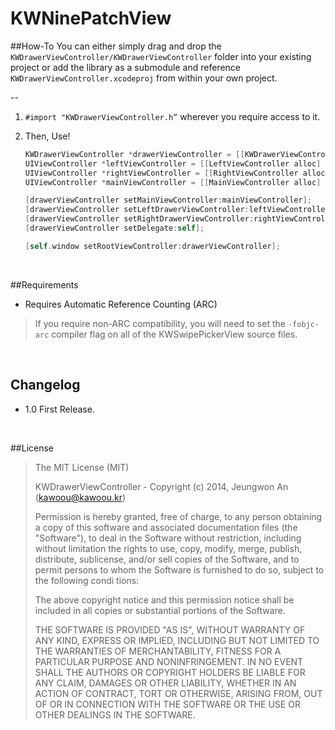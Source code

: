 KWNinePatchView
===============

##How-To
You can either simply drag and drop the `KWDrawerViewController/KWDrawerViewController` folder into your existing project or add the library as a submodule and reference `KWDrawerViewController.xcodeproj` from within your own project.

--
1. `#import "KWDrawerViewController.h”` wherever you require access to it.

2. Then, Use!
    ``` objective-c
    KWDrawerViewController *drawerViewController = [[KWDrawerViewController alloc] init];
    UIViewController *leftViewController = [[LeftViewController alloc] init];
    UIViewController *rightViewController = [[RightViewController alloc] init];
    UIViewController *mainViewController = [[MainViewController alloc] init];
    
    [drawerViewController setMainViewController:mainViewController];
    [drawerViewController setLeftDrawerViewController:leftViewController];
    [drawerViewController setRightDrawerViewController:rightViewController];
    [drawerViewController setDelegate:self];
    
    [self.window setRootViewController:drawerViewController];
    ```
    
<br />

##Requirements
- Requires Automatic Reference Counting (ARC)

> If you require non-ARC compatibility, you will need to set the `-fobjc-arc` compiler flag on all of the KWSwipePickerView source files.

<br />

## Changelog

+ 1.0 First Release.

<br />

##License

> The MIT License (MIT)
>
>  KWDrawerViewController - Copyright (c) 2014, Jeungwon An (kawoou@kawoou.kr)
>
>  Permission is hereby granted, free of charge, to any person obtaining a copy of this software and associated documentation files (the "Software"), to deal in the Software without restriction, including without limitation the rights to use, copy, modify, merge, publish, distribute, sublicense, and/or sell copies of the Software, and to permit persons to whom the Software is furnished to do so, subject to the following condi tions:
>
>  The above copyright notice and this permission notice shall be included in all copies or substantial portions of the Software.
>
>  THE SOFTWARE IS PROVIDED "AS IS", WITHOUT WARRANTY OF ANY KIND, EXPRESS OR IMPLIED, INCLUDING BUT NOT LIMITED TO THE WARRANTIES OF MERCHANTABILITY, FITNESS FOR A PARTICULAR PURPOSE AND NONINFRINGEMENT. IN NO EVENT SHALL THE AUTHORS OR COPYRIGHT HOLDERS BE LIABLE FOR ANY CLAIM, DAMAGES OR OTHER LIABILITY, WHETHER IN AN ACTION OF CONTRACT, TORT OR OTHERWISE, ARISING FROM, OUT OF OR IN CONNECTION WITH THE SOFTWARE OR THE USE OR OTHER DEALINGS IN THE SOFTWARE.
